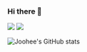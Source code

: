 ### Hi there 👋

<!--
**kjh073/kjh073** is a ✨ _special_ ✨ repository because its `README.md` (this file) appears on your GitHub profile.

Here are some ideas to get you started:

- 🔭 I’m currently working on ...
- 🌱 I’m currently learning ...
- 👯 I’m looking to collaborate on ...
- 🤔 I’m looking for help with ...
- 💬 Ask me about ...
- 📫 How to reach me: ...
- 😄 Pronouns: ...
- ⚡ Fun fact: ...
-->


<img src="https://img.shields.io/badge/42Seoul-000000?style=for-the-badge&logo=42&logoColor=white"> <img src="https://img.shields.io/badge/github-181717?style=for-the-badge&logo=github&logoColor=white">

![Joohee's GitHub stats](https://github-readme-stats.vercel.app/api?username=kjh073&show_icons=true&theme=radical)
